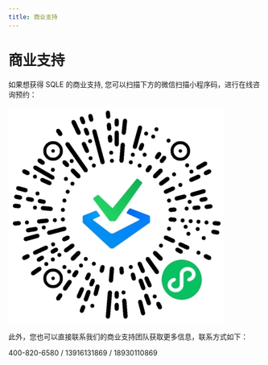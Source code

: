 ```yaml
---
title: 商业支持
---
```

# 商业支持

如果想获得 SQLE 的商业支持, 您可以扫描下方的微信扫描小程序码，进行在线咨询预约：

![commercial-support](./img/commercial-support.jpeg)

此外，您也可以直接联系我们的商业支持团队获取更多信息，联系方式如下：

400-820-6580 / 13916131869 / 18930110869
